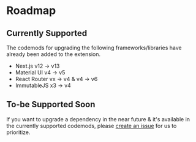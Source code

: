 

# Roadmap


## Currently Supported

The codemods for upgrading the following frameworks/libraries have already been added to the extension.

- Next.js v12 → v13
- Material UI v4 → v5
- React Router vx → v4 & v4 → v6
- ImmutableJS x3 -> v4


## To-be Supported Soon

If you want to upgrade a dependency in the near future & it's available in the currently supported codemods, please [create an issue](https://github.com/codemod-com/intuita-vscode-extension/issues/new) for us to prioritize.
